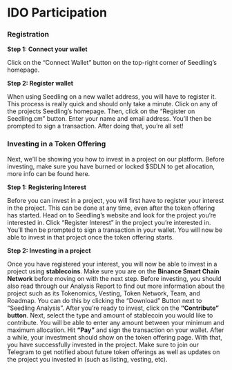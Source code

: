 # IDO Participation 

### Registration

**Step 1: Connect your wallet**

Click on the “Connect Wallet” button on the top-right corner of Seedling’s homepage.

**Step 2: Register wallet**

When using Seedling on a new wallet address, you will have to register it. This process is really quick and should only take a minute.
Click on any of the projects Seedling’s homepage. Then, click on the “Register on Seedling.cm” button.
Enter your name and email address. You’ll then be prompted to sign a transaction. After doing that, you’re all set!


### Investing in a Token Offering

Next, we’ll be showing you how to invest in a project on our platform. Before investing, make sure you have burned or locked $SDLN to get allocation, more info can be found here.

**Step 1: Registering Interest**

Before you can invest in a project, you will first have to register your interest in the project. This can be done at any time, even after the token offering has started.
Head on to Seedling’s website and look for the project you’re interested in.
Click “Register Interest” in the project you’re interested in. You’ll then be prompted to sign a transaction in your wallet.
You will now be able to invest in that project once the token offering starts.

**Step 2: Investing in a project**

Once you have registered your interest, you will now be able to invest in a project using **stablecoins**. Make sure you are on the **Binance Smart Chain Network** before moving on with the next step.
Before investing, you should also read through our Analysis Report to find out more information about the project such as its Tokenomics, Vesting, Token Network, Team, and Roadmap. You can do this by clicking the “Download” Button next to “Seedling Analysis”.
After you’re ready to invest, click on the **“Contribute” button**.
Next, select the type and amount of stablecoin you would like to contribute. You will be able to enter any amount between your minimum and maximum allocation.
Hit **“Pay”** and sign the transaction on your wallet. After a while, your investment should show on the token offering page.
With that, you have successfully invested in the project. Make sure to join our Telegram to get notified about future token offerings as well as updates on the project you invested in (such as listing, vesting, etc).




